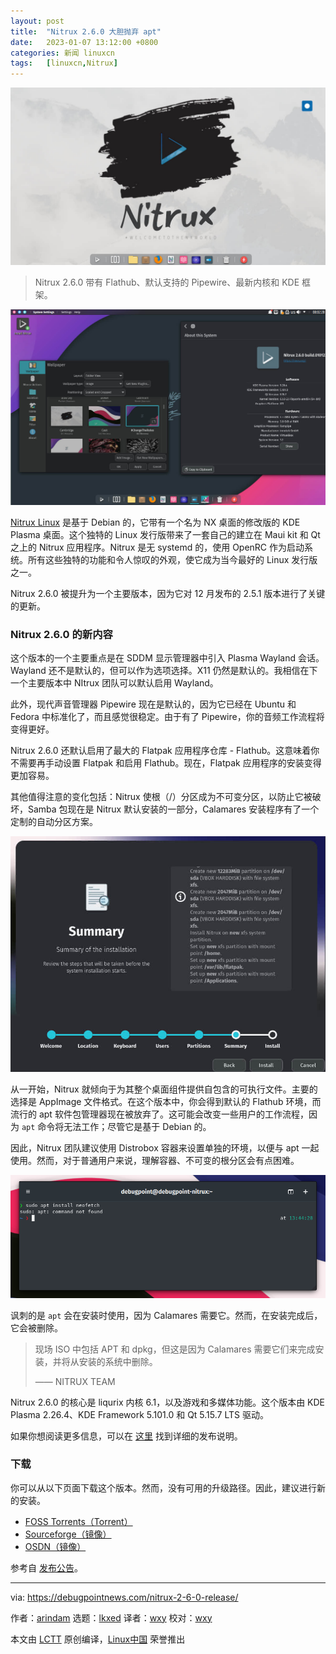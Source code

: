 ```yaml
---
layout: post
title:	"Nitrux 2.6.0 大胆抛弃 apt"
date:	2023-01-07 13:12:00 +0800 
categories:	新闻 linuxcn 
tags:	[linuxcn,Nitrux]
---
```



![](/Asserts/Images/album/202301/07/131259pw4bzm2bd24a1adl.jpg)



> 
> Nitrux 2.6.0 带有 Flathub、默认支持的 Pipewire、最新内核和 KDE 框架。
> 
> 
> 


![Nitrux 2.6.0 Desktop](/Asserts/Images/album/202301/07/131306f1r1ep22qhxpoqrp.jpg)


[Nitrux Linux](https://nxos.org/) 是基于 Debian 的，它带有一个名为 NX 桌面的修改版的 KDE Plasma 桌面。这个独特的 Linux 发行版带来了一套自己的建立在 Maui kit 和 Qt 之上的 Nitrux 应用程序。Nitrux 是无 systemd 的，使用 OpenRC 作为启动系统。所有这些独特的功能和令人惊叹的外观，使它成为当今最好的 Linux 发行版之一。


Nitrux 2.6.0 被提升为一个主要版本，因为它对 12 月发布的 2.5.1 版本进行了关键的更新。


### Nitrux 2.6.0 的新内容


这个版本的一个主要重点是在 SDDM 显示管理器中引入 Plasma Wayland 会话。Wayland 还不是默认的，但可以作为选项选择。X11 仍然是默认的。我相信在下一个主要版本中 NItrux 团队可以默认启用 Wayland。


此外，现代声音管理器 Pipewire 现在是默认的，因为它已经在 Ubuntu 和 Fedora 中标准化了，而且感觉很稳定。由于有了 Pipewire，你的音频工作流程将变得更好。


Nitrux 2.6.0 还默认启用了最大的 Flatpak 应用程序仓库 - Flathub。这意味着你不需要再手动设置 Flatpak 和启用 Flathub。现在，Flatpak 应用程序的安装变得更加容易。


其他值得注意的变化包括：Nitrux 使根（/）分区成为不可变分区，以防止它被破坏，Samba 包现在是 Nitrux 默认安装的一部分，Calamares 安装程序有了一个定制的自动分区方案。


![Nitrux 2.6 安装自动分区](/Asserts/Images/album/202301/07/131319oosgo39qnfi92nd7.jpg)


从一开始，Nitrux 就倾向于为其整个桌面组件提供自包含的可执行文件。主要的选择是 AppImage 文件格式。在这个版本中，你会得到默认的 Flathub 环境，而流行的 apt 软件包管理器现在被放弃了。这可能会改变一些用户的工作流程，因为 `apt` 命令将无法工作；尽管它是基于 Debian 的。


因此，Nitrux 团队建议使用 Distrobox 容器来设置单独的环境，以便与 apt 一起使用。然而，对于普通用户来说，理解容器、不可变的根分区会有点困难。


![apt 被放弃](/Asserts/Images/album/202301/07/131326m9wzrjpcj7hpckzj.png)


讽刺的是 `apt` 会在安装时使用，因为 Calamares 需要它。然而，在安装完成后，它会被删除。



> 
> 现场 ISO 中包括 APT 和 dpkg，但这是因为 Calamares 需要它们来完成安装，并将从安装的系统中删除。
> 
> 
> —— NITRUX TEAM
> 
> 
> 


Nitrux 2.6.0 的核心是 liqurix 内核 6.1，以及游戏和多媒体功能。这个版本由 KDE Plasma 2.26.4、KDE Framework 5.101.0 和 Qt 5.15.7 LTS 驱动。


如果你想阅读更多信息，可以在 [这里](https://nxos.org/notes/notes-nitrux-2-6-0) 找到详细的发布说明。


### 下载


你可以从以下页面下载这个版本。然而，没有可用的升级路径。因此，建议进行新的安装。


* [FOSS Torrents（Torrent）](https://fosstorrents.com/distributions/nitrux/)
* [Sourceforge（镜像）](https://sourceforge.net/projects/nitruxos/files/Release/ISO)
* [OSDN（镜像）](https://osdn.net/projects/nitrux/releases/p18379)


参考自 [发布公告](https://nxos.org/changelog/release-announcement-nitrux-2-6-0/)。




---


via: <https://debugpointnews.com/nitrux-2-6-0-release/>


作者：[arindam](https://debugpointnews.com/author/dpicubegmail-com/) 选题：[lkxed](https://github.com/lkxed) 译者：[wxy](https://github.com/wxy) 校对：[wxy](https://github.com/wxy)


本文由 [LCTT](https://github.com/LCTT/TranslateProject) 原创编译，[Linux中国](https://linux.cn/) 荣誉推出

